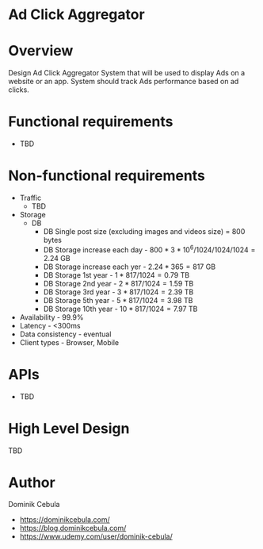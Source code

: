 # Ad Click Aggregator

# Overview

Design Ad Click Aggregator System that will be used to display Ads on a website or an app. System should track Ads
performance based on ad clicks.

# Functional requirements

* TBD

# Non-functional requirements

* Traffic
    * TBD
* Storage
    * DB
        * DB Single post size (excluding images and videos size) = $`800`$ bytes
        * DB Storage increase each day - $`800 * 3*10^6 / 1024 / 1024 / 1024 = 2.24`$ GB
        * DB Storage increase each yer - $`2.24 * 365 = 817`$ GB
        * DB Storage 1st year - $`1 * 817 / 1024 = 0.79`$ TB
        * DB Storage 2nd year - $`2 * 817 / 1024 = 1.59`$ TB
        * DB Storage 3rd year - $`3 * 817 / 1024 = 2.39`$ TB
        * DB Storage 5th year - $`5 * 817 / 1024 = 3.98`$ TB
        * DB Storage 10th year - $`10 * 817 / 1024 = 7.97`$ TB
* Availability - 99.9%
* Latency - <300ms
* Data consistency - eventual
* Client types - Browser, Mobile

# APIs

* TBD

# High Level Design

TBD

# Author

Dominik Cebula

* https://dominikcebula.com/
* https://blog.dominikcebula.com/
* https://www.udemy.com/user/dominik-cebula/
